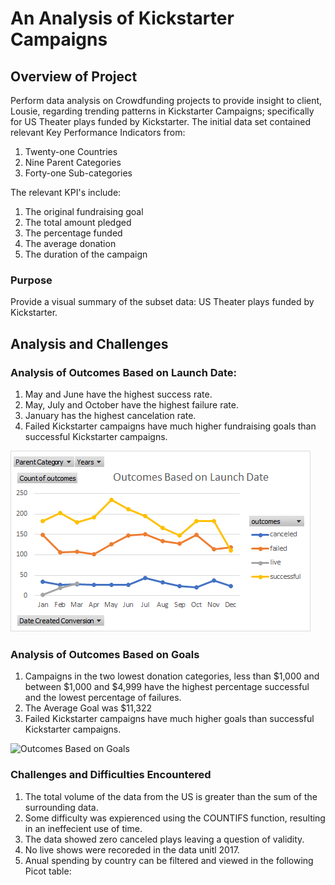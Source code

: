 # An Analysis of Kickstarter Campaigns

## Overview of Project
Perform data analysis on Crowdfunding projects to provide insight to client, Lousie, regarding trending patterns in Kickstarter Campaigns; specifically for US Theater plays funded by Kickstarter. The initial data set contained relevant Key Performance Indicators from:

1. Twenty-one Countries
2. Nine Parent Categories
3. Forty-one Sub-categories

The relevant KPI's include:

1. The original fundraising goal
2. The total amount pledged
3. The percentage funded
4. The average donation
5. The duration of the campaign

### Purpose
Provide a visual summary of the subset data: US Theater plays funded by Kickstarter.

## Analysis and Challenges


### Analysis of Outcomes Based on Launch Date:
1. May and June have the highest success rate.
2. May, July and October have the highest failure rate.
3. January has the highest cancelation rate.
4. Failed Kickstarter campaigns have much higher fundraising goals than successful Kickstarter campaigns.


![Outcomes Based on Launch Date](https://github.com/bccoady/Kickstarter_Analysis/blob/a069e7149158b0be42706b8554bc34986948d6c3/Outcomes%20Based%20on%20Launch%20Date.png)


### Analysis of Outcomes Based on Goals

1. Campaigns in the two lowest donation categories, less than $1,000 and between $1,000 and $4,999 have the highest percentage successful and the lowest percentage of failures.
2. The Average Goal was $11,322
3. Failed Kickstarter campaigns have much higher goals than successful Kickstarter campaigns.

![Outcomes Based on Goals](https://github.com/bccoady/kickstarter-analysis/blob/456fe492c54df3af46e45ea6a377d9139eeed440/Outcomes%20Based%20on%20Goals.png)

### Challenges and Difficulties Encountered

1.  The total volume of the data from the US is greater than the sum of the surrounding data. 
2.  Some difficulty was expierenced using the COUNTIFS function, resulting in an ineffecient use of time.
3.  The data showed zero canceled plays leaving a question of validity. 
4.  No live shows were recoreded in the data unitl 2017.
5.  Anual spending by country can be filtered and viewed in the following Picot table:


    
